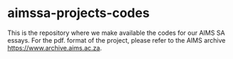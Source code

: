 # aimssa-projects-codes

This is the repository where we make available the codes for our AIMS SA essays. For the pdf. format of the project, please refer to the AIMS archive  https://www.archive.aims.ac.za. 
